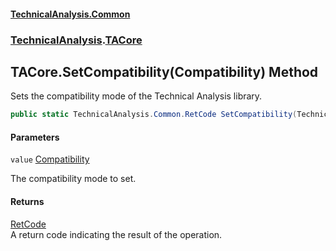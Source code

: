 #### [TechnicalAnalysis.Common](TechnicalAnalysis.Common.md 'TechnicalAnalysis.Common')
### [TechnicalAnalysis](TechnicalAnalysis.Common.md#TechnicalAnalysis 'TechnicalAnalysis').[TACore](TACore.md 'TechnicalAnalysis.TACore')

## TACore.SetCompatibility(Compatibility) Method

Sets the compatibility mode of the Technical Analysis library.

```csharp
public static TechnicalAnalysis.Common.RetCode SetCompatibility(TechnicalAnalysis.Common.Compatibility value);
```
#### Parameters

<a name='TechnicalAnalysis.TACore.SetCompatibility(TechnicalAnalysis.Common.Compatibility).value'></a>

`value` [Compatibility](Compatibility.md 'TechnicalAnalysis.Common.Compatibility')

The compatibility mode to set.

#### Returns
[RetCode](RetCode.md 'TechnicalAnalysis.Common.RetCode')  
A return code indicating the result of the operation.